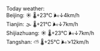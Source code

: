Today weather:  
Beijing: ☀️   🌡️+23°C 🌬️↓4km/h  
Tianjin: 🌫  🌡️+21°C 🌬️↓7km/h  
Shijiazhuang: ☀️   🌡️+23°C 🌬️↓7km/h  
Tangshan: ⛅️  🌡️+25°C 🌬️↘12km/h  
